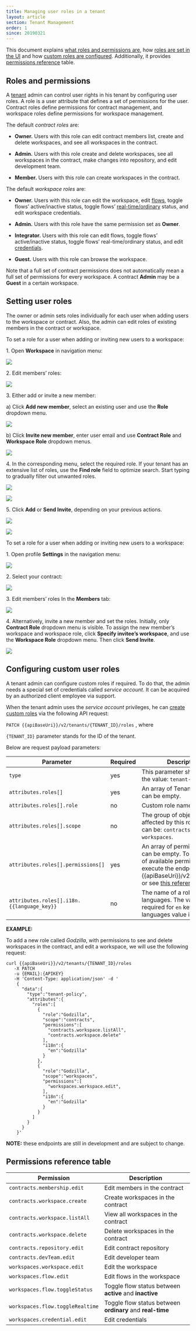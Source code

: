 ```yaml
---
title: Managing user roles in a tenant
layout: article
section: Tenant Management
order: 1
since: 20190321
---
```


This document explains [what roles and permissions are](#roles-and-permissions),
how [roles are set in the UI](#setting-user-roles) and how [custom roles are
configured](#configuring-custom-user-roles). Additionally, it provides
[permissions reference](#permissions-reference-table) table.

## Roles and permissions


A [tenant](//getting-started/tenant) admin can
control user rights in his tenant by configuring user roles. A role is a user
attribute that defines a set of permissions for the user. Contract roles define
permissions for contract management, and workspace roles define permissions for
workspace management.

The default *contract roles* are:

-   **Owner.** Users with this role can edit contract members list, create and
    delete workspaces, and see all workspaces in the contract.

-   **Admin.** Users with this role create and
    delete workspaces, see all workspaces in the contract, make changes into
    repository, and edit development team.

-   **Member.** Users with this role can create workspaces in the contract.

The default *workspace roles* are:

-   **Owner.** Users with this role can edit the workspace, edit
    [flows](//getting-started/integration-flow),
    toggle flows’ active/inactive status, toggle flows’
    [real-time/ordinary](realtime-flows)
    status, and edit workspace credentials.

-   **Admin.** Users with this role have the same permission set as **Owner**.

-   **Integrator.** Users with this role can edit flows, toggle flows’
    active/inactive status, toggle flows’ real-time/ordinary status, and edit
    [credentials](//getting-started/credential).

-   **Guest.** Users with this role can browse the workspace.

Note that a full set of contract permissions does not automatically mean a full
set of permissions for every workspace. A contract **Admin** may be a **Guest**
in a certain workspace.

## Setting user roles

The owner or admin sets roles individually for each user when adding users to
the workspace or contract. Also, the admin can edit roles of existing members in
the contract or workspace.

To set a role for a user when adding or inviting new users to a workspace:

1\.  Open **Workspace** in navigation menu:

![]({{gitDomain}}/assets/img/tenant-management-guide/managing-user-roles-in-a-tenant/Screenshot_2.png)


2\.  Edit members’ roles:

![]({{gitDomain}}/assets/img/tenant-management-guide/managing-user-roles-in-a-tenant/Screenshot_1.png)


3\.  Either add or invite a new member:

  a)  Click **Add new member**, select an existing user and use the **Role** dropdown menu.

![]({{gitDomain}}/assets/img/tenant-management-guide/managing-user-roles-in-a-tenant/Screenshot_18.jpg)

  b)  Click **Invite new member**, enter user email and use **Contract Role** and **Workspace Role** dropdown menus.

![]({{gitDomain}}/assets/img/tenant-management-guide/managing-user-roles-in-a-tenant/Screenshot_19.jpg)

4\.  In the corresponding menu, select the required role. If your tenant has an extensive list of roles, use the **Find role** field to optimize search. Start typing to gradually filter out unwanted roles.

![]({{gitDomain}}/assets/img/tenant-management-guide/managing-user-roles-in-a-tenant/Screenshot_3.png)

![]({{gitDomain}}/assets/img/tenant-management-guide/managing-user-roles-in-a-tenant/Screenshot_4.png)


5\.  Click **Add** or **Send Invite**, depending on your previous actions.

![]({{gitDomain}}/assets/img/tenant-management-guide/managing-user-roles-in-a-tenant/Screenshot_24.jpg)

![]({{gitDomain}}/assets/img/tenant-management-guide/managing-user-roles-in-a-tenant/Screenshot_20.jpg)

To set a role for a user when adding or inviting new users to a workspace:

1\.  Open profile **Settings** in the navigation menu:

![]({{gitDomain}}/assets/img/tenant-management-guide/managing-user-roles-in-a-tenant/Screenshot_5.png)

2\.  Select your contract:

![]({{gitDomain}}/assets/img/tenant-management-guide/managing-user-roles-in-a-tenant/Screenshot_6.png)

3\.  Edit members’ roles In the **Members** tab:

![]({{gitDomain}}/assets/img/tenant-management-guide/managing-user-roles-in-a-tenant/Screenshot_7.png)

4\.  Alternatively, invite a new member and set the roles. Initially, only **Contract Role** dropdown menu is visible. To assign the new member’s workspace and workspace role, click **Specify invitee’s workspace**, and use the **Workspace Role** dropdown menu. Then click **Send Invite**.

![]({{gitDomain}}/assets/img/tenant-management-guide/managing-user-roles-in-a-tenant/Screenshot_29.png)

## Configuring custom user roles


A tenant admin can configure custom roles if required. To do that, the admin
needs a special set of credentials called *service account*. It can be acquired
by an authorized client employee via support.

When the tenant admin uses the *service account* privileges, he can [create
custom roles]({{apiBaseUri}}/docs/v2/#update-tenant's-roles) via the
following API request:

`PATCH {{apiBaseUri}}/v2/tenants/{TENANT_ID}/roles` , where

`{TENANT_ID}` parameter stands for the ID of the tenant.

Below are request payload parameters:

| **Parameter**                            | **Required** | **Description**                                                                                                                                                                                                 |
|------------------------------------------|--------------|-----------------------------------------------------------------------------------------------------------------------------------------------------------------------------------------------------------------|
| `type`                                     | yes          | This parameter should have the value: `tenant-policy`                                                                                                                                                         |
| `attributes.roles[]`                       | yes          | An array of Tenant’s roles. It can be empty.                                                                                                                                                                    |
| `attributes.roles[].role`                  | no           | Custom role name                                                                                                                                                                                                |
| `attributes.roles[].scope`                 | no           | The group of objects, which is affected by this role. Value can be: `contracts` or `workspaces`.                                                                                                            |
| `attributes.roles[].permissions[]`         | yes          | An array of permissions. It can be empty. To get the list of available permissions execute the endpoint: GET {{apiBaseUri}}/v2/permissions or see [this reference table](#permissions-reference-table). |
| `attributes.roles[].i18n.{{language_key}}` | no           | The name of a role in different languages. The value is only required for `en` key. For other languages value is optional.                                                                                  |

**EXAMPLE:**

To add a new role called *Godzilla*, with permissions to see and delete
workspaces in the contract, and edit a workspace, we will use the following
request:
```
curl {{apiBaseUri}}/v2/tenants/{TENANT_ID}/roles
   -X PATCH
   -u {EMAIL}:{APIKEY}
   -H 'Content-Type: application/json' -d '
    {
      "data":{
        "type":"tenant-policy",
        "attributes":{
          "roles":[
            {
              "role":"Godzilla",
              "scope":"contracts",
              "permissions":[
                "contracts.workspace.listAll",
                "contracts.workspace.delete"
              ],
              "i18n":{
                "en":"Godzilla"
              }
            },
            {
              "role":"Godzilla",
              "scope":"workspaces",
              "permissions":[
                "workspaces.workspace.edit",               
              ],
              "i18n":{
                "en":"Godzilla"
              }
            }
          ]
        }
      }
    }'
```

 **NOTE:** these endpoints are still in development and are subject to change.



## Permissions reference table


| **Permission**                 | **Description**                                             |
|--------------------------------|-------------------------------------------------------------|
| `contracts.membership.edit`      | Edit members in the contract                                |
| `contracts.workspace.create `    | Create workspaces in the contract                           |
| `contracts.workspace.listAll`    | View all workspaces in the contract                         |
| `contracts.workspace.delete`     | Delete workspaces in the contract                           |
| `contracts.repository.edit `     | Edit contract repository                                    |
| `contracts.devTeam.edit  `       | Edit developer team                                         |
| `workspaces.workspace.edit`      | Edit the workspace                                          |
| `workspaces.flow.edit`           | Edit flows in the workspace                                 |
| `workspaces.flow.toggleStatus`   | Toggle flow status between **active** and **inactive**    |
| `workspaces.flow.toggleRealtime` | Toggle flow status between **ordinary** and **real-time** |
| `workspaces.credential.edit `    | Edit credentials                                            |
